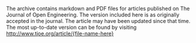 The archive contains markdown and PDF files for articles published on The Journal of Open Engineering. The version included here is as originally accepted in the journal. The article may have been updated since that time. The most up-to-date version can be found by visiting http://www.tjoe.org/article/{file-name-here}
